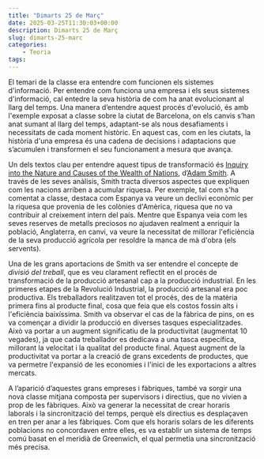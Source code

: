 ```yaml
---
title: "Dimarts 25 de Març"
date: 2025-03-25T11:30:03+00:00
description: Dimarts 25 de Març
slug: dimarts-25-marc
categories:
    - Teoria
tags:
---
```


El temari de la classe era entendre com funcionen els sistemes d'informació. Per entendre com funciona una empresa i els seus sistemes d'informació, cal entedre la seva història de com ha anat evolucionant al llarg del temps. Una manera d’entendre aquest procés d'evolució, és amb l'exemple exposat a classe sobre la ciutat de Barcelona, on els canvis s’han anat sumant al llarg del temps, adaptant-se als nous desafiaments i necessitats de cada moment històric. En aquest cas, com en les ciutats, la història d'una empresa és una cadena de decisions i adaptacions que s’acumulen i transformen el seu funcionament a mesura que avança.

Un dels textos clau per entendre aquest tipus de transformació és [Inquiry into the Nature and Causes of the Wealth of Nations](https://en.wikipedia.org/wiki/The_Wealth_of_Nations), d’[Adam Smith](https://en.wikipedia.org/wiki/Adam_Smith). A través de les seves anàlisis, Smith tracta diversos aspectes que expliquen com les nacions arriben a acumular riquesa. Per exemple, tal com s'ha comentat a classe, destaca com Espanya va veure un declivi econòmic per la riquesa que provenia de les colònies d'Amèrica, riquesa que no va contribuir al creixement intern del país. Mentre que Espanya veia com les seves reserves de metalls preciosos no ajudaven realment a enriquir la població, Anglaterra, en canvi, va veure la necessitat de millorar l'eficiència de la seva producció agrícola per resoldre la manca de mà d'obra (els servents).

Una de les grans aportacions de Smith va ser entendre el concepte de _divisió del treball_, que es veu clarament reflectit en el procés de transformació de la producció artesanal cap a la producció industrial. En les primeres etapes de la Revolució Industrial, la producció artesanal era poc productiva. Els treballadors realitzaven tot el procés, des de la matèria primera fins al producte final, cosa que feia que els costos fossin alts i l'eficiència baixíssima. Smith va observar el cas de la fàbrica de pins, on es va començar a dividir la producció en diverses tasques especialitzades. Això va portar a un augment significatiu de la productivitat (augmentat 10 vegades), ja que cada treballador es dedicava a una tasca específica, millorant la velocitat i la qualitat del producte final. Aquest augment de la productivitat va portar a la creació de grans excedents de productes, que va permetre l'expansió de les economies i l'inici de les exportacions a altres mercats. 

A l’aparició d’aquestes grans empreses i fàbriques, també va sorgir una nova classe mitjana composta per supervisors i directius, que no vivien a prop de les fàbriques. Això va generar la necessitat de crear horaris laborals i la sincronització del temps, perquè els directius es desplaçaven en tren per anar a les fàbriques. Com que els horaris solars de les diferents poblacions no concordaven entre elles, es va establir un sistema de temps comú basat en el meridià de Greenwich, el qual permetia una sincronització més precisa.